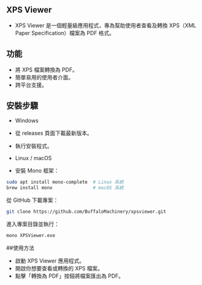## XPS Viewer
- XPS Viewer 是一個輕量級應用程式，專為幫助使用者查看及轉換 XPS（XML Paper Specification）檔案為 PDF 格式。

## 功能
- 將 XPS 檔案轉換為 PDF。
- 簡單易用的使用者介面。
- 跨平台支援。
## 安裝步驟
- Windows
- 從 releases 頁面下載最新版本。
- 執行安裝程式。

- Linux / macOS
- 安裝 Mono 框架：
```bash
sudo apt install mono-complete  # Linux 系統
brew install mono               # macOS 系統
```
從 GitHub 下載專案：
```bash
git clone https://github.com/BuffaloMachinery/xpsviewer.git
```
進入專案目錄並執行：
```bash
mono XPSViewer.exe
```
##使用方法
- 啟動 XPS Viewer 應用程式。
- 開啟你想要查看或轉換的 XPS 檔案。
- 點擊「轉換為 PDF」按鈕將檔案匯出為 PDF。
